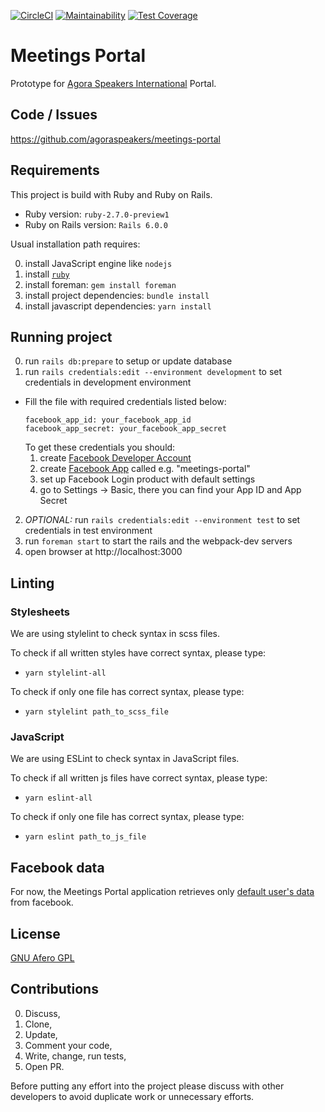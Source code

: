[![CircleCI](https://circleci.com/gh/agoraspeakers/meetings-portal.svg?style=svg)](https://circleci.com/gh/agoraspeakers/meetings-portal)
[![Maintainability](https://api.codeclimate.com/v1/badges/d29313dd7d7c391ca6c5/maintainability)](https://codeclimate.com/github/agoraspeakers/meetings-portal/maintainability)
[![Test Coverage](https://api.codeclimate.com/v1/badges/d29313dd7d7c391ca6c5/test_coverage)](https://codeclimate.com/github/agoraspeakers/meetings-portal/test_coverage)

# Meetings Portal

Prototype for [Agora Speakers International](https://www.agoraspeakers.org)
Portal.

## Code / Issues

https://github.com/agoraspeakers/meetings-portal

## Requirements

This project is build with Ruby and Ruby on Rails.

* Ruby version: `ruby-2.7.0-preview1`
* Ruby on Rails version: `Rails 6.0.0`

Usual installation path requires:

0. install JavaScript engine like `nodejs`
1. install [`ruby`](ruby-lang.org)
2. install foreman: `gem install foreman`
3. install project dependencies: `bundle install`
4. install javascript dependencies: `yarn install`

## Running project

0. run `rails db:prepare` to setup or update database
1. run `rails credentials:edit --environment development` to set credentials in development environment
  * Fill the file with required credentials listed below:
    ```
    facebook_app_id: your_facebook_app_id
    facebook_app_secret: your_facebook_app_secret
    ```
    To get these credentials you should:
    1. create [Facebook Developer Account](https://developers.facebook.com/apps)
    2. create [Facebook App](https://developers.facebook.com/) called e.g. "meetings-portal"
    3. set up Facebook Login product with default settings
    4. go to Settings -> Basic, there you can find your App ID and App Secret
    
2. *OPTIONAL:* run `rails credentials:edit --environment test` to set credentials in test environment
3. run `foreman start` to start the rails and the webpack-dev servers
4. open browser at http://localhost:3000

## Linting

### Stylesheets
We are using stylelint to check syntax in scss files.

To check if all written styles have correct syntax, please type:
- `yarn stylelint-all`

To check if only one file has correct syntax, please type:
- `yarn stylelint path_to_scss_file`

### JavaScript
We are using ESLint to check syntax in JavaScript files.

To check if all written js files have correct syntax, please type:
- `yarn eslint-all`

To check if only one file has correct syntax, please type:
- `yarn eslint path_to_js_file`

## Facebook data
For now, the Meetings Portal application retrieves only [default user's data](https://developers.facebook.com/docs/facebook-login/permissions/#reference-default) from facebook.

## License

[GNU Afero GPL](https://www.gnu.org/licenses/agpl-3.0.html)

## Contributions

0. Discuss,
1. Clone,
2. Update,
3. Comment your code,
4. Write, change, run tests,
5. Open PR.

Before putting any effort into the project please discuss with other
developers to avoid duplicate work or unnecessary efforts.

